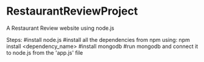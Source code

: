 # RestaurantReviewProject
A Restaurant Review website using node.js

Steps:
#install node.js 
#install all the dependencies from npm using: npm install <dependency_name> 
#install mongodb
#run mongodb and connect it to node.js from the 'app.js' file
